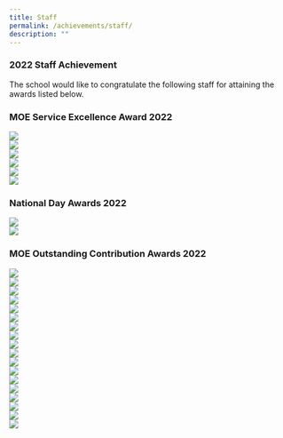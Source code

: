 ```yaml
---
title: Staff
permalink: /achievements/staff/
description: ""
---
```

### 2022 Staff Achievement
The school would like to congratulate the following staff for attaining the awards listed below.&nbsp;<br>
### MOE Service Excellence Award 2022
![](/images/moe%20service%20excellence%20-%20gold.png)<br>
![](/images/moe%20service%20excellence%20-%20gold%202.png)<br>
![](/images/moe%20service%20excellence%20-%20silver.png)<br>
![](/images/moe%20service%20excellence%20-%20silver%202.png) <br>
![](/images/moe%20service%20excellence%20-%20silver%203.png)<br>
![](/images/moe%20service%20excellence%20-%20silver%204.png)

### National Day Awards 2022
![](/images/oca%20commendation%20award.png)<br>
![](/images/oca%20long%20service.png)<br>

### MOE Outstanding Contribution Awards 2022
![](/images/oca%20individual.png) <br>
![](/images/oca%20ecg.png)<br>
![](/images/oca%20e-ped.png)<br>
![](/images/oca%20partners.png)<br>
![](/images/oca%20sen.png)<br>
![](/images/oca%20sports%20stacking.png)<br>
![](/images/oca%20curriculum%20experience%201.png)<br>
![](/images/curriculum%20experience%202.png)<br>
![](/images/oca%20tt%201.png)<br>
![](/images/oca%20tt%202.png)<br>
![](/images/oca%20swbc%201.png)<br>
![](/images/oca%20swbc%202.png)<br>
![](/images/oca%20student%20leadership%201.png)<br>
![](/images/oca%20student%20leadership%202.png)<br>
![](/images/oca%20alp%201.png)<br>
![](/images/oca%20alp%202.png)<br>
![](/images/oca%20staff%20retreat%201.png)<br>
![](/images/oca%20staff%20retreat%202.png)<br>


